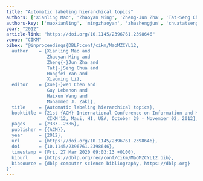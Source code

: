 ```yaml
---
title: "Automatic labeling hierarchical topics"
authors: ['Xianling Mao', 'Zhaoyan Ming', 'Zheng-Jun Zha', 'Tat-Seng Chua', 'Hongfei Yan', 'Xiaoming Li']
authors-key: ['maoxianling', 'mingzhaoyan', 'zhazhengjun', 'chuatatseng', 'yanhongfei', 'lixiaoming']
year: "2012"
article-link: "https://doi.org/10.1145/2396761.2398646"
venue: "CIKM"
bibex: "@inproceedings{DBLP:conf/cikm/MaoMZCYL12,
  author    = {Xianling Mao and
               Zhaoyan Ming and
               Zheng{-}Jun Zha and
               Tat{-}Seng Chua and
               Hongfei Yan and
               Xiaoming Li},
  editor    = {Xue{-}wen Chen and
               Guy Lebanon and
               Haixun Wang and
               Mohammed J. Zaki},
  title     = {Automatic labeling hierarchical topics},
  booktitle = {21st {ACM} International Conference on Information and Knowledge Management,
               CIKM'12, Maui, HI, USA, October 29 - November 02, 2012},
  pages     = {2383--2386},
  publisher = {{ACM}},
  year      = {2012},
  url       = {https://doi.org/10.1145/2396761.2398646},
  doi       = {10.1145/2396761.2398646},
  timestamp = {Fri, 27 Mar 2020 09:03:13 +0100},
  biburl    = {https://dblp.org/rec/conf/cikm/MaoMZCYL12.bib},
  bibsource = {dblp computer science bibliography, https://dblp.org}
}"
---
```

